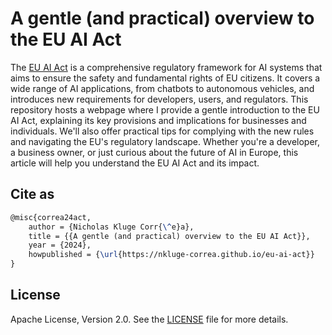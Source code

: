 # A gentle (and practical) overview to the EU AI Act

The [EU AI Act](https://ai-act-law.eu/) is a comprehensive regulatory framework for AI systems that aims to ensure the safety and fundamental rights of EU citizens. It covers a wide range of AI applications, from chatbots to autonomous vehicles, and introduces new requirements for developers, users, and regulators. This repository hosts a webpage where I provide a gentle introduction to the EU AI Act, explaining its key provisions and implications for businesses and individuals. We'll also offer practical tips for complying with the new rules and navigating the EU's regulatory landscape. Whether you're a developer, a business owner, or just curious about the future of AI in Europe, this article will help you understand the EU AI Act and its impact.

## Cite as

```latex
@misc{correa24act,
    author = {Nicholas Kluge Corr{\^e}a},
    title = {{A gentle (and practical) overview to the EU AI Act}},
    year = {2024},
    howpublished = {\url{https://nkluge-correa.github.io/eu-ai-act}}
}
```

## License

Apache License, Version 2.0. See the [LICENSE](LICENSE) file for more details.
